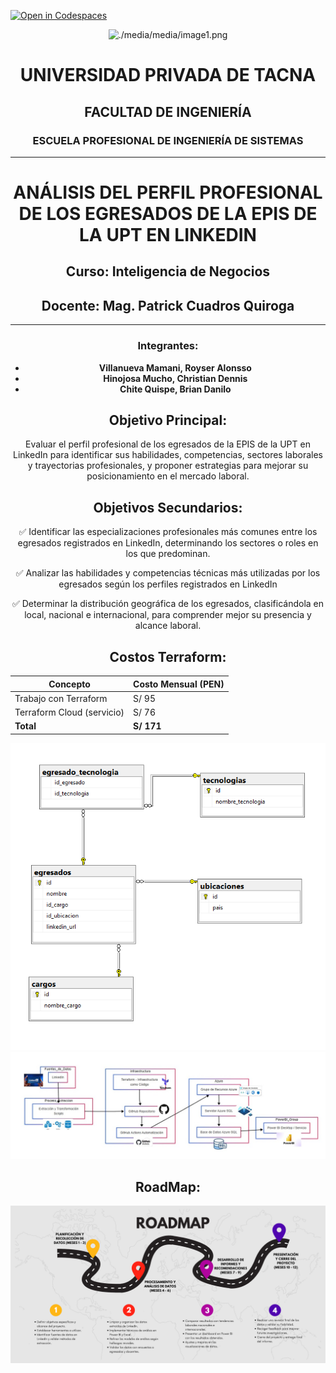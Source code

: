 [![Open in Codespaces](https://classroom.github.com/assets/launch-codespace-2972f46106e565e64193e422d61a12cf1da4916b45550586e14ef0a7c637dd04.svg)](https://classroom.github.com/open-in-codespaces?assignment_repo_id=18703117)

<center>
           
[comment]: <img src="./media/media/image1.png" style="width:1.088in;height:1.46256in" alt="escudo.png" />

![./media/media/image1.png](./media/logo-upt.png)

# **UNIVERSIDAD PRIVADA DE TACNA**  
## **FACULTAD DE INGENIERÍA**  
### **ESCUELA PROFESIONAL DE INGENIERÍA DE SISTEMAS**  

---

# **ANÁLISIS DEL PERFIL PROFESIONAL DE LOS EGRESADOS DE LA EPIS DE LA UPT EN LINKEDIN**

## **Curso:** Inteligencia de Negocios  
## **Docente:** Mag. Patrick Cuadros Quiroga  

---
                        
### **Integrantes:**  
- **Villanueva Mamani, Royser Alonsso**  
- **Hinojosa Mucho, Christian Dennis**  
- **Chite Quispe, Brian Danilo** 
 
                        
## Objetivo Principal:
Evaluar el perfil profesional de los egresados de la EPIS de la UPT en LinkedIn para identificar sus habilidades, competencias, sectores laborales y trayectorias profesionales, y proponer estrategias para mejorar su posicionamiento en el mercado laboral.
         
## Objetivos Secundarios:
✅ Identificar las especializaciones profesionales más comunes entre los egresados registrados en LinkedIn, determinando los sectores o roles en los que predominan.

✅ Analizar las habilidades y competencias técnicas más utilizadas por los egresados según los perfiles registrados en LinkedIn

✅ Determinar la distribución geográfica de los egresados, clasificándola en local, nacional e internacional, para comprender mejor su presencia y alcance laboral.  

## Costos Terraform:

| Concepto                 | Costo Mensual (PEN) |
|-------------------------|---------------------|
| Trabajo con Terraform    | S/ 95               |
| Terraform Cloud (servicio) | S/ 76               |
| **Total**               | **S/ 171**          |

![Roadmap](media/bd.png)
![Roadmap](media/despliegue.png)
## RoadMap:

![Roadmap](./descarga.png)
